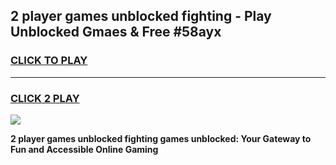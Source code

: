 
## 2 player games unblocked fighting - Play Unblocked Gmaes & Free #58ayx
<h3>
<a href="https://premium.freeplayer.one?title=2_player_games_unblocked_fighting&ref=01M">CLICK TO PLAY</a></h3>
<hr>

<h3>
<a href="https://premium.freeplayer.one?title=2_player_games_unblocked_fighting&ref=01M">CLICK 2 PLAY</a>
  
</h3>

<a href="https://premium.freeplayer.one?title=2_player_games_unblocked_fighting&ref=01M"><img src="https://clearcache.store/games.png"></a>


**2 player games unblocked fighting games unblocked: Your Gateway to Fun and Accessible Online Gaming**
